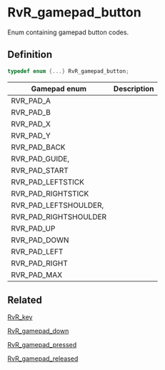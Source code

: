 # RvR_gamepad_button

Enum containing gamepad button codes.

## Definition

```c
typedef enum {...} RvR_gamepad_button;
```

|Gamepad enum|Description|
|---|---|
|RVR_PAD_A| |
|RVR_PAD_B| |
|RVR_PAD_X| |
|RVR_PAD_Y| |
|RVR_PAD_BACK| |
|RVR_PAD_GUIDE,
|RVR_PAD_START| |
|RVR_PAD_LEFTSTICK| |
|RVR_PAD_RIGHTSTICK| |
|RVR_PAD_LEFTSHOULDER,
|RVR_PAD_RIGHTSHOULDER| |
|RVR_PAD_UP| |
|RVR_PAD_DOWN| |
|RVR_PAD_LEFT| |
|RVR_PAD_RIGHT| |
|RVR_PAD_MAX| |

## Related

[RvR_key](/rvr/rvr/key)

[RvR_gamepad_down](gamepad_down)

[RvR_gamepad_pressed](gamepad_pressed)

[RvR_gamepad_released](gamepad_released)
